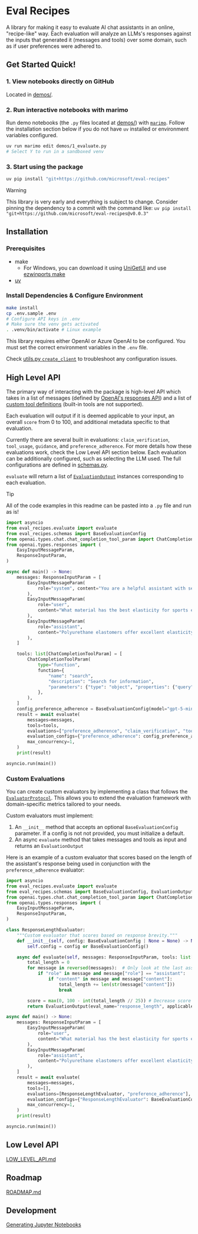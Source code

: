 # Eval Recipes

A library for making it easy to evaluate AI chat assistants in an online, "recipe-like" way.
Each evaluation will analyze an LLMs's responses against the inputs that generated it (messages and tools) over some domain, such as if user preferences were adhered to.


## Get Started Quick!

### 1. View notebooks directly on GitHub

Located in [demos/](./demos).

### 2. Run interactive notebooks with marimo

Run demo notebooks (the `.py` files located at [demos/](./demos)) with [`marimo`](https://docs.marimo.io/getting_started/installation/).
Follow the installation section below if you do not have `uv` installed or environment variables configured.

```bash
uv run marimo edit demos/1_evaluate.py
# Select Y to run in a sandboxed venv
```

### 3. Start using the package

```bash
uv pip install "git+https://github.com/microsoft/eval-recipes"
```

> [!WARNING]
> This library is very early and everything is subject to change. Consider pinning the dependency to a commit with the command like: `uv pip install "git+https://github.com/microsoft/eval-recipes@v0.0.3"`


## Installation
### Prerequisites
- make
  - For Windows, you can download it using [UniGetUI](https://github.com/marticliment/UnigetUI) and use [ezwinports make](https://github.com/microsoft/winget-pkgs/tree/master/manifests/e/ezwinports/make)
- [uv](https://docs.astral.sh/uv/getting-started/installation/)

### Install Dependencies & Configure Environment

```bash
make install
cp .env.sample .env
# Configure API keys in .env
# Make sure the venv gets activated
. .venv/bin/activate # Linux example
```

This library requires either OpenAI or Azure OpenAI to be configured. You must set the correct environment variables in the `.env` file.

Check [utils.py `create_client`](./eval_recipes/utils/llm.py) to troubleshoot any configuration issues.


## High Level API

The primary way of interacting with the package is high-level API which takes in a list of messages
(defined by [OpenAI's responses API](https://platform.openai.com/docs/api-reference/responses/create#responses_create-input))
and a list of [custom tool definitions](https://platform.openai.com/docs/api-reference/responses/create#responses_create-tools) (built-in tools are not supported).

Each evaluation will output if it is deemed applicable to your input, an overall `score` from 0 to 100, and additional metadata specific to that evaluation.

Currently there are several built in evaluations: `claim_verification`, `tool_usage`, `guidance`, and `preference_adherence`.
For more details how these evaluations work, check the Low Level API section below.
Each evaluation can be additionally configured, such as selecting the LLM used. The full configurations are defined in [schemas.py](./eval_recipes/schemas.py).

`evaluate` will return a list of [`EvaluationOutput`](./eval_recipes/schemas.py) instances corresponding to each evaluation.


> [!TIP]
> All of the code examples in this readme can be pasted into a `.py` file and run as is!

```python
import asyncio
from eval_recipes.evaluate import evaluate
from eval_recipes.schemas import BaseEvaluationConfig
from openai.types.chat.chat_completion_tool_param import ChatCompletionToolParam
from openai.types.responses import (
    EasyInputMessageParam,
    ResponseInputParam,
)

async def main() -> None:
    messages: ResponseInputParam = [
        EasyInputMessageParam(
            role="system", content="You are a helpful assistant with search and document editing capabilities."
        ),
        EasyInputMessageParam(
            role="user",
            content="What material has the best elasticity for sports equipment? Please keep your response concise.",
        ),
        EasyInputMessageParam(
            role="assistant",
            content="Polyurethane elastomers offer excellent elasticity with 85% energy return and high durability.",
        ),
    ]

    tools: list[ChatCompletionToolParam] = [
        ChatCompletionToolParam(
            type="function",
            function={
                "name": "search",
                "description": "Search for information",
                "parameters": {"type": "object", "properties": {"query": {"type": "string"}}, "required": ["query"]},
            },
        ),
    ]
    config_preference_adherence = BaseEvaluationConfig(model="gpt-5-mini")  # Sample config
    result = await evaluate(
        messages=messages,
        tools=tools,
        evaluations=["preference_adherence", "claim_verification", "tool_usage", "guidance"],
        evaluation_configs={"preference_adherence": config_preference_adherence},
        max_concurrency=1,
    )
    print(result)

asyncio.run(main())
```


### Custom Evaluations

You can create custom evaluators by implementing a class that follows the [`EvaluatorProtocol`](./eval_recipes/schemas.py).
This allows you to extend the evaluation framework with domain-specific metrics tailored to your needs.

Custom evaluators must implement:
1. An `__init__` method that accepts an optional `BaseEvaluationConfig` parameter. If a config is not not provided, you must initialize a default.
2. An async `evaluate` method that takes messages and tools as input and returns an `EvaluationOutput`

Here is an example of a custom evaluator that scores based on the length of the assistant's response being used in conjunction with the `preference_adherence` evaluator:

```python
import asyncio
from eval_recipes.evaluate import evaluate
from eval_recipes.schemas import BaseEvaluationConfig, EvaluationOutput
from openai.types.chat.chat_completion_tool_param import ChatCompletionToolParam
from openai.types.responses import (
    EasyInputMessageParam,
    ResponseInputParam,
)

class ResponseLengthEvaluator:
    """Custom evaluator that scores based on response brevity."""
    def __init__(self, config: BaseEvaluationConfig | None = None) -> None:
        self.config = config or BaseEvaluationConfig()

    async def evaluate(self, messages: ResponseInputParam, tools: list[ChatCompletionToolParam]) -> EvaluationOutput:
        total_length = 0
        for message in reversed(messages):  # Only look at the last assistant message
            if "role" in message and message["role"] == "assistant":
                if "content" in message and message["content"]:
                    total_length += len(str(message["content"]))
                    break

        score = max(0, 100 - int(total_length // 25)) # Decrease score as length increases
        return EvaluationOutput(eval_name="response_length", applicable=True, score=score, metadata={})

async def main() -> None:
    messages: ResponseInputParam = [
        EasyInputMessageParam(
            role="user",
            content="What material has the best elasticity for sports equipment? Please keep your response concise.",
        ),
        EasyInputMessageParam(
            role="assistant",
            content="Polyurethane elastomers offer excellent elasticity with 85% energy return and high durability.",
        ),
    ]
    result = await evaluate(
        messages=messages,
        tools=[],
        evaluations=[ResponseLengthEvaluator, "preference_adherence"],
        evaluation_configs={"ResponseLengthEvaluator": BaseEvaluationConfig(model="gpt-5-mini")},
        max_concurrency=1,
    )
    print(result)

asyncio.run(main())
```


## Low Level API

[LOW_LEVEL_API.md](./docs/LOW_LEVEL_API.md)


## Roadmap

[ROADMAP.md](./docs/ROADMAP.md)


## Development

[Generating Jupyter Notebooks](./docs/NOTEBOOKS.md)

